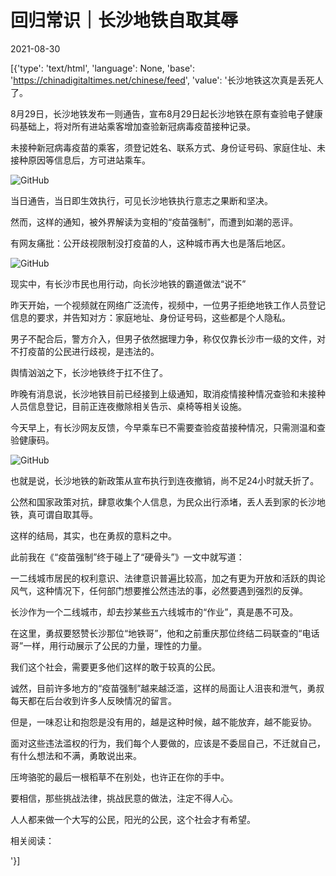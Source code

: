 # 回归常识｜长沙地铁自取其辱

2021-08-30

[{'type': 'text/html', 'language': None, 'base': 'https://chinadigitaltimes.net/chinese/feed', 'value': '长沙地铁这次真是丢死人了。

8月29日，长沙地铁发布一则通告，宣布8月29日起长沙地铁在原有查验电子健康码基础上，将对所有进站乘客增加查验新冠病毒疫苗接种记录。

未接种新冠病毒疫苗的乘客，须登记姓名、联系方式、身份证号码、家庭住址、未接种原因等信息后，方可进站乘车。

![GitHub](https://chinadigitaltimes.net/chinese/files/2021/08/post-670128-612c86ae84cd8.)

当日通告，当日即生效执行，可见长沙地铁执行意志之果断和坚决。

然而，这样的通知，被外界解读为变相的“疫苗强制”，而遭到如潮的恶评。

有网友痛批：公开歧视限制没打疫苗的人，这种城市再大也是落后地区。

![GitHub](https://chinadigitaltimes.net/chinese/files/2021/08/post-670128-612c86aeb6f4a.)

现实中，有长沙市民也用行动，向长沙地铁的霸道做法“说不”

昨天开始，一个视频就在网络广泛流传，视频中，一位男子拒绝地铁工作人员登记信息的要求，并告知对方：家庭地址、身份证号码，这些都是个人隐私。

男子不配合后，警方介入，但男子依然据理力争，称仅仅靠长沙市一级的文件，对不打疫苗的公民进行歧视，是违法的。

舆情汹汹之下，长沙地铁终于扛不住了。

昨晚有消息说，长沙地铁目前已经接到上级通知，取消疫情接种情况查验和未接种人员信息登记，目前正连夜撤除相关告示、桌椅等相关设施。

今天早上，有长沙网友反馈，今早乘车已不需要查验疫苗接种情况，只需测温和查验健康码。

![GitHub](https://chinadigitaltimes.net/chinese/files/2021/08/post-670128-612c86aed8c36.)

也就是说，长沙地铁的新政策从宣布执行到连夜撤销，尚不足24小时就夭折了。

公然和国家政策对抗，肆意收集个人信息，为民众出行添堵，丢人丢到家的长沙地铁，真可谓自取其辱。

这样的结局，其实，也在勇叔的意料之中。

此前我在《“疫苗强制”终于碰上了“硬骨头”》一文中就写道：

一二线城市居民的权利意识、法律意识普遍比较高，加之有更为开放和活跃的舆论风气，这种情况下，任何部门想要推公然违法的事，必然要遇到强烈的反弹。

长沙作为一个二线城市，却去抄某些五六线城市的“作业”，真是愚不可及。

在这里，勇叔要怒赞长沙那位“地铁哥”，他和之前重庆那位终结二码联查的“电话哥”一样，用行动展示了公民的力量，理性的力量。

我们这个社会，需要更多他们这样的敢于较真的公民。

诚然，目前许多地方的“疫苗强制”越来越泛滥，这样的局面让人沮丧和泄气，勇叔每天都在后台收到许多人反映情况的留言。

但是，一味忍让和抱怨是没有用的，越是这种时候，越不能放弃，越不能妥协。

面对这些违法滥权的行为，我们每个人要做的，应该是不委屈自己，不迁就自己，有什么想法和不满，勇敢说出来。

压垮骆驼的最后一根稻草不在别处，也许正在你的手中。

要相信，那些挑战法律，挑战民意的做法，注定不得人心。

人人都来做一个大写的公民，阳光的公民，这个社会才有希望。

相关阅读：

'}]
